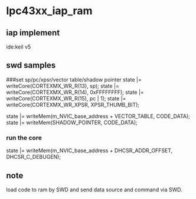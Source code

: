 # lpc43xx_iap_ram
## iap implement 
ide:keil v5
## swd samples

###set sp/pc/xpsr/vector table/shadow pointer
state |= writeCore(CORTEXMX_WR_R(13), sp);
state |= writeCore(CORTEXMX_WR_R(14), 0xFFFFFFFF);
state |= writeCore(CORTEXMX_WR_R(15), pc | 1);
state |= writeCore(CORTEXMX_WR_XPSR, XPSR_THUMB_BIT);

state |= writeMem(m_NVIC_base_address + VECTOR_TABLE, CODE_DATA);
state |= writeMem(SHADOW_POINTER, CODE_DATA);

###  run the core
state |= writeMem(m_NVIC_base_address + DHCSR_ADDR_OFFSET, DHCSR_C_DEBUGEN);
## note
load code to ram by SWD and send data source and command via SWD.

